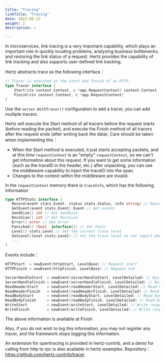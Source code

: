 ```yaml
---
title: "Tracing"
linkTitle: "Tracing"
date: 2022-06-22
weight: 2
description: >

---
```


In microservices, link tracing is a very important capability, which plays an important role in quickly locating problems, analyzing business bottlenecks, and restoring the link status of a request. Hertz provides the capability of link tracking and also supports user-defined link tracking.

Hertz abstracts trace as the following interface：

```go
// Tracer is executed at the start and finish of an HTTP.
type Tracer interface {
	Start(ctx context.Context, c *app.RequestContext) context.Context
	Finish(ctx context.Context, c *app.RequestContext)
}
```

Use the `server.WithTracer()` configuration to add a tracer, you can add multiple tracers.

Hertz will execute the Start method of all tracers before the request starts (before reading the packet), and execute the Finish method of all tracers after the request ends (after writing back the data). Care should be taken when implementing this：

- When the Start method is executed, it just starts accepting packets, and at this time `requestContext` is an "empty" `requestContext`, so we can't get information about this request. If you want to get some information (such as the traceID in the header, etc.) after unpacking, you can use the middleware capability to inject the traceID into the span.
- Changes to the context within the middleware are invalid.

In the `requestContext` memory there is `traceInfo`, which has the following information

```go
type HTTPStats interface {
   Record(event stats.Event, status stats.Status, info string) // Recording events
   GetEvent(event stats.Event) Event // Get events
   SendSize() int // Get SendSize
   RecvSize() int // Get RecvSize
   Error() error // Get Error
   Panicked() (bool, interface{}) // Get Panic
   Level() stats.Level // Get the current trace level
   SetLevel(level stats.Level) // Set the trace level to not report when the event level is higher than the trace level
   ...
}
```

Events include：

```go
HTTPStart  = newEvent(httpStart, LevelBase) // Request start
HTTPFinish = newEvent(httpFinish, LevelBase) // Request end

ServerHandleStart  = newEvent(serverHandleStart, LevelDetailed) // Business handler start
ServerHandleFinish = newEvent(serverHandleFinish, LevelDetailed) // Business handler end
ReadHeaderStart    = newEvent(readHeaderStart, LevelDetailed) // Read header start
ReadHeaderFinish   = newEvent(readHeaderFinish, LevelDetailed) // Read header end
ReadBodyStart      = newEvent(readBodyStart, LevelDetailed) // Read body start
ReadBodyFinish     = newEvent(readBodyFinish, LevelDetailed) // Read body end
WriteStart         = newEvent(writeStart, LevelDetailed) // Write response start
WriteFinish        = newEvent(writeFinish, LevelDetailed) // Write response end
```

The above information is available at Finish

Also, if you do not wish to log this information, you may not register any tracer, and the framework stops logging this information.

An extension for opentracing is provided in hertz-contrib, and a demo for calling from http to rpc is also available in hertz-examples.
Repository： https://github.com/hertz-contrib/tracer
